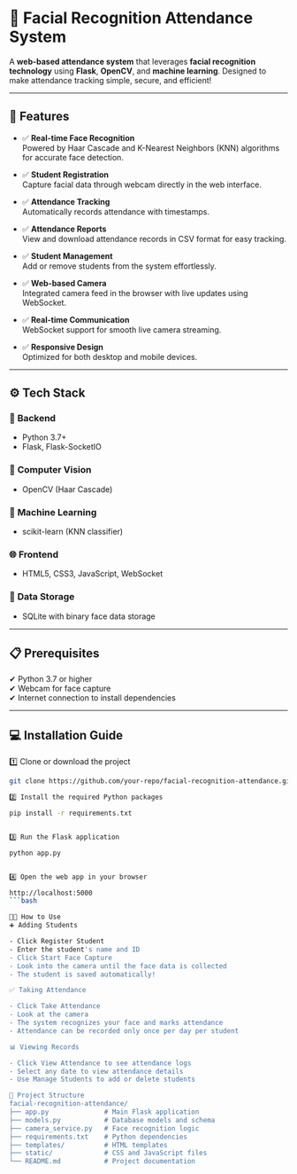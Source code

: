 # 📸 **Facial Recognition Attendance System**

A **web-based attendance system** that leverages **facial recognition technology** using **Flask**, **OpenCV**, and **machine learning**. Designed to make attendance tracking simple, secure, and efficient!

---

## 🚀 **Features**

- ✅ **Real-time Face Recognition**  
  Powered by Haar Cascade and K-Nearest Neighbors (KNN) algorithms for accurate face detection.

- ✅ **Student Registration**  
  Capture facial data through webcam directly in the web interface.

- ✅ **Attendance Tracking**  
  Automatically records attendance with timestamps.

- ✅ **Attendance Reports**  
  View and download attendance records in CSV format for easy tracking.

- ✅ **Student Management**  
  Add or remove students from the system effortlessly.

- ✅ **Web-based Camera**  
  Integrated camera feed in the browser with live updates using WebSocket.

- ✅ **Real-time Communication**  
  WebSocket support for smooth live camera streaming.

- ✅ **Responsive Design**  
  Optimized for both desktop and mobile devices.

---

## ⚙ **Tech Stack**

### 🔧 **Backend**
- Python 3.7+
- Flask, Flask-SocketIO

### 🤖 **Computer Vision**
- OpenCV (Haar Cascade)

### 🧠 **Machine Learning**
- scikit-learn (KNN classifier)

### 🌐 **Frontend**
- HTML5, CSS3, JavaScript, WebSocket

### 💾 **Data Storage**
- SQLite with binary face data storage

---

## 📋 **Prerequisites**

✔ Python 3.7 or higher  
✔ Webcam for face capture  
✔ Internet connection to install dependencies  

---

## 💻 **Installation Guide**

1️⃣ Clone or download the project  
```bash
git clone https://github.com/your-repo/facial-recognition-attendance.git

2️⃣ Install the required Python packages

pip install -r requirements.txt


3️⃣ Run the Flask application

python app.py


4️⃣ Open the web app in your browser

http://localhost:5000
```bash

🧑‍🎓 How to Use
➕ Adding Students

- Click Register Student
- Enter the student's name and ID
- Click Start Face Capture
- Look into the camera until the face data is collected
- The student is saved automatically!

✅ Taking Attendance

- Click Take Attendance
- Look at the camera
- The system recognizes your face and marks attendance
- Attendance can be recorded only once per day per student

📊 Viewing Records

- Click View Attendance to see attendance logs
- Select any date to view attendance details
- Use Manage Students to add or delete students

📂 Project Structure
facial-recognition-attendance/
├── app.py              # Main Flask application
├── models.py           # Database models and schema
├── camera_service.py   # Face recognition logic
├── requirements.txt    # Python dependencies
├── templates/          # HTML templates
├── static/             # CSS and JavaScript files
└── README.md           # Project documentation
